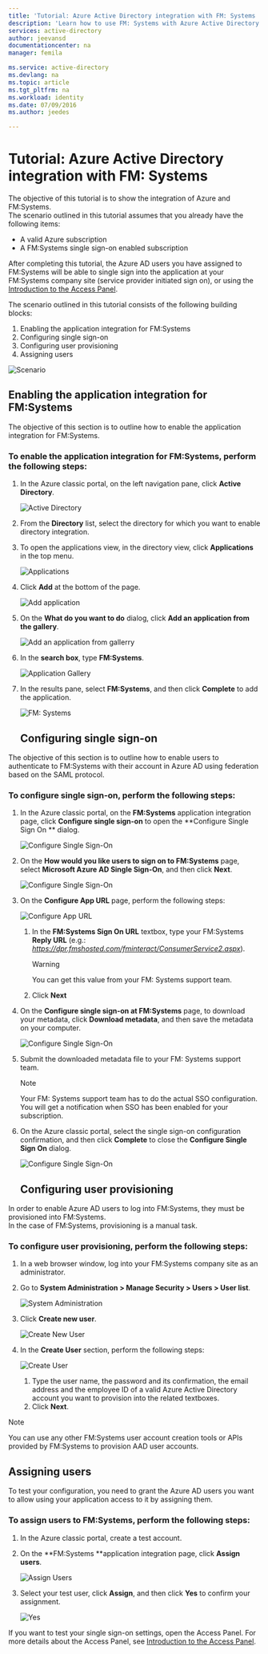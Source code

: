 ```yaml
---
title: 'Tutorial: Azure Active Directory integration with FM: Systems | Microsoft Azure'
description: 'Learn how to use FM: Systems with Azure Active Directory to enable single sign-on, automated provisioning, and more!'
services: active-directory
author: jeevansd
documentationcenter: na
manager: femila

ms.service: active-directory
ms.devlang: na
ms.topic: article
ms.tgt_pltfrm: na
ms.workload: identity
ms.date: 07/09/2016
ms.author: jeedes

---
```

# Tutorial: Azure Active Directory integration with FM: Systems
The objective of this tutorial is to show the integration of Azure and FM:Systems.  
The scenario outlined in this tutorial assumes that you already have the following items:

* A valid Azure subscription
* A FM:Systems single sign-on enabled subscription

After completing this tutorial, the Azure AD users you have assigned to FM:Systems will be able to single sign into the application at your FM:Systems company site (service provider initiated sign on), or using the [Introduction to the Access Panel](active-directory-saas-access-panel-introduction.md).

The scenario outlined in this tutorial consists of the following building blocks:

1. Enabling the application integration for FM:Systems
2. Configuring single sign-on
3. Configuring user provisioning
4. Assigning users

![Scenario](./media/active-directory-saas-fm-systems-tutorial/IC795899.png "Scenario")

## Enabling the application integration for FM:Systems
The objective of this section is to outline how to enable the application integration for FM:Systems.

### To enable the application integration for FM:Systems, perform the following steps:
1. In the Azure classic portal, on the left navigation pane, click **Active Directory**.
   
   ![Active Directory](./media/active-directory-saas-fm-systems-tutorial/IC700993.png "Active Directory")
2. From the **Directory** list, select the directory for which you want to enable directory integration.
3. To open the applications view, in the directory view, click **Applications** in the top menu.
   
   ![Applications](./media/active-directory-saas-fm-systems-tutorial/IC700994.png "Applications")
4. Click **Add** at the bottom of the page.
   
   ![Add application](./media/active-directory-saas-fm-systems-tutorial/IC749321.png "Add application")
5. On the **What do you want to do** dialog, click **Add an application from the gallery**.
   
   ![Add an application from gallerry](./media/active-directory-saas-fm-systems-tutorial/IC749322.png "Add an application from gallerry")
6. In the **search box**, type **FM:Systems**.
   
   ![Application Gallery](./media/active-directory-saas-fm-systems-tutorial/IC795900.png "Application Gallery")
7. In the results pane, select **FM:Systems**, and then click **Complete** to add the application.
   
   ![FM: Systems](./media/active-directory-saas-fm-systems-tutorial/IC800213.png "FM: Systems")
   
   ## Configuring single sign-on

The objective of this section is to outline how to enable users to authenticate to FM:Systems with their account in Azure AD using federation based on the SAML protocol.

### To configure single sign-on, perform the following steps:
1. In the Azure classic portal, on the **FM:Systems** application integration page, click **Configure single sign-on** to open the **Configure Single Sign On ** dialog.
   
   ![Configure Single Sign-On](./media/active-directory-saas-fm-systems-tutorial/IC790810.png "Configure Single Sign-On")
2. On the **How would you like users to sign on to FM:Systems** page, select **Microsoft Azure AD Single Sign-On**, and then click **Next**.
   
   ![Configure Single Sign-On](./media/active-directory-saas-fm-systems-tutorial/IC795901.png "Configure Single Sign-On")
3. On the **Configure App URL** page, perform the following steps:
   
   ![Configure App URL](./media/active-directory-saas-fm-systems-tutorial/IC795902.png "Configure App URL")
   
   1. In the **FM:Systems Sign On URL** textbox, type your FM:Systems **Reply URL** (e.g.: *https://dpr.fmshosted.com/fminteract/ConsumerService2.aspx*).  
      
      > [!WARNING]
      > You can get this value from your FM: Systems support team.
      > 
      > 
   2. Click **Next**
4. On the **Configure single sign-on at FM:Systems** page, to download your metadata, click **Download metadata**, and then save the metadata on your computer.
   
   ![Configure Single Sign-On](./media/active-directory-saas-fm-systems-tutorial/IC795903.png "Configure Single Sign-On")
5. Submit the downloaded metadata file to your FM: Systems support team.
   
   > [!NOTE]
   > Your FM: Systems support team has to do the actual SSO configuration.
   > You will get a notification when SSO has been enabled for your subscription.
   > 
   > 
6. On the Azure classic portal, select the single sign-on configuration confirmation, and then click **Complete** to close the **Configure Single Sign On** dialog.
   
   ![Configure Single Sign-On](./media/active-directory-saas-fm-systems-tutorial/IC795904.png "Configure Single Sign-On")
   
   ## Configuring user provisioning

In order to enable Azure AD users to log into FM:Systems, they must be provisioned into FM:Systems.  
In the case of FM:Systems, provisioning is a manual task.

### To configure user provisioning, perform the following steps:
1. In a web browser window, log into your FM:Systems company site as an administrator.
2. Go to **System Administration \> Manage Security \> Users \> User list**.
   
   ![System Administration](./media/active-directory-saas-fm-systems-tutorial/IC795905.png "System Administration")
3. Click **Create new user**.
   
   ![Create New User](./media/active-directory-saas-fm-systems-tutorial/IC795906.png "Create New User")
4. In the **Create User** section, perform the following steps:
   
   ![Create User](./media/active-directory-saas-fm-systems-tutorial/IC795907.png "Create User")
   
   1. Type the user name, the password and its confirmation, the email address and the employee ID of a valid Azure Active Directory account you want to provision into the related textboxes.
   2. Click **Next**.

> [!NOTE]
> You can use any other FM:Systems user account creation tools or APIs provided by FM:Systems to provision AAD user accounts.
> 
> 

## Assigning users
To test your configuration, you need to grant the Azure AD users you want to allow using your application access to it by assigning them.

### To assign users to FM:Systems, perform the following steps:
1. In the Azure classic portal, create a test account.
2. On the **FM:Systems **application integration page, click **Assign users**.
   
   ![Assign Users](./media/active-directory-saas-fm-systems-tutorial/IC795908.png "Assign Users")
3. Select your test user, click **Assign**, and then click **Yes** to confirm your assignment.
   
   ![Yes](./media/active-directory-saas-fm-systems-tutorial/IC767830.png "Yes")

If you want to test your single sign-on settings, open the Access Panel. For more details about the Access Panel, see [Introduction to the Access Panel](active-directory-saas-access-panel-introduction.md).

